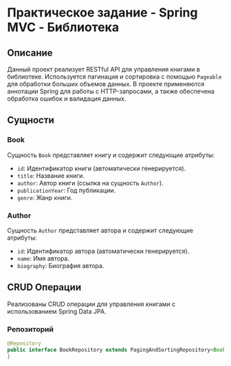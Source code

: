# Практическое задание - Spring MVC - Библиотека

## Описание

Данный проект реализует RESTful API для управления книгами в библиотеке. Используется пагинация и сортировка с помощью `Pageable` для обработки больших объемов данных. В проекте применяются аннотации Spring для работы с HTTP-запросами, а также обеспечена обработка ошибок и валидация данных.

## Сущности

### Book

Сущность `Book` представляет книгу и содержит следующие атрибуты:

- `id`: Идентификатор книги (автоматически генерируется).
- `title`: Название книги.
- `author`: Автор книги (ссылка на сущность `Author`).
- `publicationYear`: Год публикации.
- `genre`: Жанр книги.

### Author

Сущность `Author` представляет автора и содержит следующие атрибуты:

- `id`: Идентификатор автора (автоматически генерируется).
- `name`: Имя автора.
- `biography`: Биография автора.

## CRUD Операции

Реализованы CRUD операции для управления книгами с использованием Spring Data JPA.

### Репозиторий

```java
@Repository
public interface BookRepository extends PagingAndSortingRepository<Book, Long> {
}
